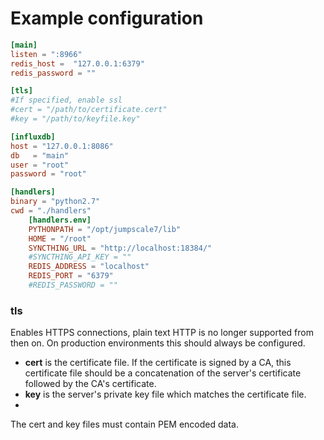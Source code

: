 # Example configuration

```toml
[main]
listen = ":8966"
redis_host =  "127.0.0.1:6379"
redis_password = ""

[tls]
#If specified, enable ssl
#cert = "/path/to/certificate.cert"
#key = "/path/to/keyfile.key"

[influxdb]
host = "127.0.0.1:8086"
db   = "main"
user = "root"
password = "root"

[handlers]
binary = "python2.7"
cwd = "./handlers"
    [handlers.env]
    PYTHONPATH = "/opt/jumpscale7/lib"
    HOME = "/root"
    SYNCTHING_URL = "http://localhost:18384/"
    #SYNCTHING_API_KEY = ""
    REDIS_ADDRESS = "localhost"
    REDIS_PORT = "6379"
    #REDIS_PASSWORD = ""
```

### tls
Enables HTTPS connections, plain text HTTP is no longer supported from then on.
On production environments this should always be configured.
* **cert** is the certificate file. 
If the certificate is signed by a CA, this certificate file should be a concatenation of the server's certificate followed by the CA's certificate.
* **key** is the server's private key file which matches the certificate file.
* 

The cert and key files must contain PEM encoded data.

